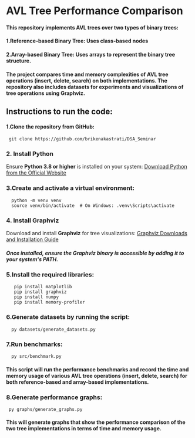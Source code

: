 # AVL Tree Performance Comparison
#### This repository implements AVL trees over two types of binary trees:
#### 1.Reference-based Binary Tree: Uses class-based nodes
#### 2.Array-based Binary Tree: Uses arrays to represent the binary tree structure.

#### The project compares time and memory complexities of AVL tree operations (insert, delete, search) on both implementations. The repository also includes datasets for experiments and visualizations of tree operations using Graphviz.

## Instructions to run the code: 
 #### 1.Clone the repository from GitHub:
     git clone https://github.com/brikenakastrati/DSA_Seminar
### 2. Install Python
Ensure **Python 3.8 or higher** is installed on your system:
 [Download Python from the Official Website](https://www.python.org/downloads/)

 ### 3.Create and activate a virtual environment:
      python -m venv venv
      source venv/bin/activate  # On Windows: .venv\Scripts\activate
### 4. Install Graphviz
Download and install **Graphviz** for tree visualizations:
[Graphviz Downloads and Installation Guide](https://graphviz.org/download/)
##### Once installed, ensure the Graphviz binary is accessible by adding it to your system's PATH.

### 5.Install the required libraries:
       pip install matplotlib
       pip install graphviz
       pip install numpy
       pip install memory-profiler

### 6.Generate datasets by running the script:
      py datasets/generate_datasets.py

### 7.Run benchmarks:
      py src/benchmark.py
#### This script will run the performance benchmarks and record the time and memory usage of various AVL tree operations (insert, delete, search) for both reference-based and array-based implementations.

### 8.Generate performance graphs:
     py graphs/generate_graphs.py
#### This will generate graphs that show the performance comparison of the two tree implementations in terms of time and memory usage.
      
